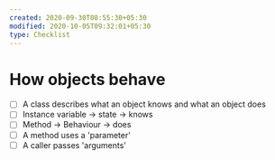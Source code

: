 ```yaml
---
created: 2020-09-30T08:55:30+05:30
modified: 2020-10-05T09:32:01+05:30
type: Checklist
---
```


# How objects behave

- [ ] A class describes what an object knows and what an object does
- [ ] Instance variable -> state -> knows
- [ ] Method -> Behaviour -> does
- [ ] A method uses a 'parameter'
- [ ] A caller passes 'arguments'